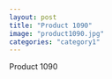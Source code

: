 ```yaml
---
layout: post
title: "Product 1090"
image: "product1090.jpg"
categories: "category1"
---
```

Product 1090
